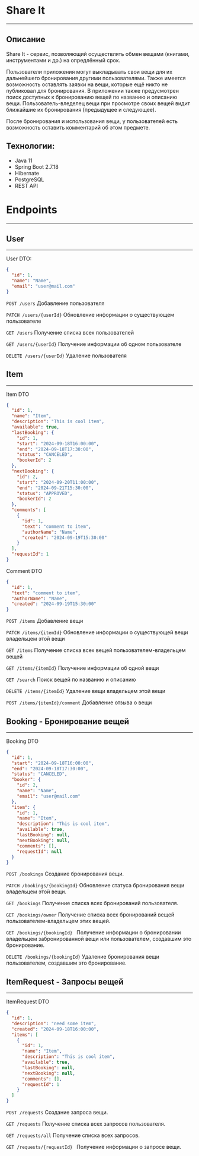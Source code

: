 # Share It

---

## Описание


Share It - сервис, позволяющий осуществлять обмен вещами (книгами, инструментами и др.) на опредлённый срок.

Пользователи приложения могут выкладывать свои вещи для их дальнейшего бронирования другими пользователями.
Также имеется возможность оставлять заявки на вещи, которые ещё никто не публиковал для бронирования.
В приложении также предусмотрен поиск доступных к бронированию вещей по названию и описанию вещи.
Пользователь-вледелец вещи при просмотре своих вещей видит ближайшие их бронирования (предыдущее и следующее).

После бронирования и использования вещи, у пользователей есть возможность оставить комментарий об этом предмете.

## Технологии:

* Java 11
* Spring Boot 2.7.18
* Hibernate
* PostgreSQL
* REST API

# Endpoints

---

## User

---

User DTO:
```json
{
  "id": 1,
  "name": "Name",
  "email": "user@mail.com"
}
```

```POST /users```
Добавление пользователя

```PATCH /users/{userId}```
Обновление информации о существующем пользователе

```GET /users```
Получение списка всех пользователей

```GET /users/{userId}```
Получение информации об одном пользователе

```DELETE /users/{userId}```
Удаление пользователя

## Item

---

Item DTO
```json
{
  "id": 1,
  "name": "Item",
  "description": "This is cool item",
  "available": true,
  "lastBooking": {
    "id": 1,
    "start": "2024-09-18T16:00:00",
    "end": "2024-09-18T17:30:00",
    "status": "CANCELED",
    "bookerId": 2
  },
  "nextBooking": {
    "id": 2,
    "start": "2024-09-20T11:00:00",
    "end": "2024-09-21T15:30:00",
    "status": "APPROVED",
    "bookerId": 2
  },
  "comments": [
    {
      "id": 1,
      "text": "comment to item",
      "authorName": "Name",
      "created": "2024-09-19T15:30:00"
    }
  ],
  "requestId": 1
}
```

Comment DTO

```json
{
  "id": 1,
  "text": "comment to item",
  "authorName": "Name",
  "created": "2024-09-19T15:30:00"
}
```

```POST /items```
Добавление вещи

```PATCH /items/{itemId}```
Обновление информации о существующей вещи владельцем этой вещи

```GET /items```
Получение списка всех вещей пользователем-владельцем вещей

```GET /items/{itemId}```
Получение информации об одной вещи

```GET /search```
Поиск вещей по названию и описанию

```DELETE /items/{itemId}```
Удаление вещи владельцем этой вещи

```POST /items/{itemId}/comment```
Добавление отзыва о вещи

## Booking - Бронирование вещей

---

Booking DTO
```json
{
  "id": 1,
  "start": "2024-09-18T16:00:00",
  "end": "2024-09-18T17:30:00",
  "status": "CANCELED",
  "booker": {
    "id": 2,
    "name": "Name",
    "email": "user@mail.com"
  },
  "item": {
    "id": 1,
    "name": "Item",
    "description": "This is cool item",
    "available": true,
    "lastBooking": null,
    "nextBooking": null,
    "comments": [],
    "requestId": null
  }
}
```

```POST /bookings```
Создание бронирования вещи.

```PATCH /bookings/{bookingId}```
Обновление статуса бронирования вещи владельцем этой вещи.

```GET /bookings```
Получение списка всех бронирований пользователя.

```GET /bookings/owner```
Получение списка всех бронирований вещей пользователем-владельцем этих вещей.

```GET /bookings/{bookingId} ```
Получение информации о бронировании владельцем забронированной вещи или пользователем, создавшим это бронирование.

```DELETE /bookings/{bookingId}```
Удаление бронирования вещи пользователем, создавшим это бронирование.

## ItemRequest - Запросы вещей

---

ItemRequest DTO
```json
{
  "id": 1,
  "description": "need some item",
  "created": "2024-09-18T16:00:00",
  "items": [
    {
      "id": 1,
      "name": "Item",
      "description": "This is cool item",
      "available": true,
      "lastBooking": null,
      "nextBooking": null,
      "comments": [],
      "requestId": 1
    }
  ]
}
```

```POST /requests```
Создание запроса вещи.

```GET /requests```
Получение списка всех запросов пользователя.

```GET /requests/all```
Получение списка всех запросов.

```GET /requests/{requestId} ```
Получение информации о запросе вещи.